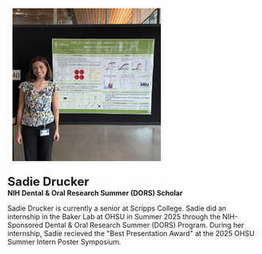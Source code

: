 <img src="/assets/images/homepage-general/sadie-poster.jpg" width="300" height="310" style="display: inline; margin: 10px;" />  

<br/>


<span style="font-size:24px; font-weight: bold;">Sadie Drucker</span>  
**NIH Dental & Oral Research Summer (DORS) Scholar**  
 
Sadie Drucker is currently a senior at Scripps College. Sadie did an internship in the Baker Lab at OHSU in Summer 2025 through the NIH-Sponsored Dental & Oral Research Summer (DORS) Program. During her internship, Sadie recieved the "Best Presentation Award" at the 2025 OHSU Summer Intern Poster Symposium.
